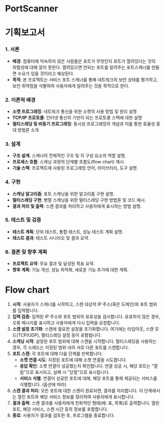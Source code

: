 # PortScanner

# 기획보고서

### 1. 서론

- **배경**: 컴퓨터에 익숙하지 않은 사람들은 포트가 무엇인지 포트가 열려있다는 것의 위험성에 대해 알지 못한다. 열려있으면 안되는 포트를 알려주는 포트스캐너를 만들면 수요가 있을 것이라고 예상된다.
- **목적**: 본 프로젝트는 서비스 포트 스캐너를 통해 네트워크의 보안 상태를 평가하고, 보안 취약점을 식별하여 사용자에게 알려주는 것을 목적으로 한다.

### 2. 이론적 배경

- **소켓 프로그래밍**: 네트워크 통신을 위한 소켓의 사용 방법 및 원리 설명
- **TCP/IP 프로토콜**: 인터넷 통신의 기반이 되는 프로토콜 스택에 대한 설명
- **멀티스레딩 및 비동기 프로그래밍**: 동시성 프로그래밍의 개념과 이를 통한 효율성 증대 방법론 소개

### 3. 설계

- **구조 설계**: 스캐너의 전체적인 구조 및 각 구성 요소의 역할 설명.
- **프로세스 흐름**: 스캐닝 과정의 단계별 흐름도(flow chart) 제시.
- **기술 스택**: 프로젝트에 사용된 프로그래밍 언어, 라이브러리, 도구 설명.

### 4. 구현

- **스캐닝 알고리즘**: 포트 스캐닝을 위한 알고리즘 구현 설명.
- **멀티스레딩 구현**: 병렬 스캐닝을 위한 멀티스레딩 구현 방법론 및 코드 예시.
- **결과 처리 및 출력**: 스캔 결과를 처리하고 사용자에게 표시하는 방법 설명.

### 5. 테스트 및 검증

- **테스트 계획**: 단위 테스트, 통합 테스트, 성능 테스트 계획 설명.
- **테스트 결과**: 테스트 시나리오 및 결과 요약.

### 6. 결론 및 향후 계획

- **프로젝트 요약**: 주요 결과 및 달성된 목표 요약.
- **향후 계획**: 기능 개선, 성능 최적화, 새로운 기능 추가에 대한 계획.


# Flow chart

1. **시작**: 사용자가 스캐너를 시작하고, 스캔 대상의 IP 주소(혹은 도메인)와 포트 범위를 입력합니다.
2. **입력 검증**: 입력된 IP 주소와 포트 범위의 유효성을 검사합니다. 유효하지 않은 경우, 오류 메시지를 표시하고 사용자에게 다시 입력을 요청합니다.
3. **스캔 설정 초기화**: 스캔에 필요한 설정을 초기화합니다. 여기에는 타임아웃, 스캔 모드(TCP/UDP), 멀티스레딩 설정 등이 포함됩니다.
4. **스캐닝 시작**: 설정된 포트 범위에 대해 스캔을 시작합니다. 멀티스레딩을 사용하는 경우, 각 스레드는 지정된 범위 내의 서로 다른 포트를 스캔합니다.
5. **포트 스캔**: 각 포트에 대해 다음 단계를 반복합니다:
    - **소켓 연결 시도**: 지정된 포트에 대해 소켓 연결을 시도합니다.
    - **응답 확인**: 소켓 연결이 성공했는지 확인합니다. 연결 성공 시, 해당 포트는 "열림"으로 표시되고, 실패 시 "닫힘"으로 표시됩니다.
    - **서비스 식별**: 연결이 성공한 포트에 대해, 해당 포트를 통해 제공되는 서비스를 식별합니다. (옵션에 따라)
6. **스캔 결과 처리**: 모든 포트에 대한 스캔이 완료되면, 결과를 처리합니다. 이 단계에서는 열린 포트와 해당 서비스 정보를 정리하여 사용자에게 표시합니다.
7. **결과 출력**: 스캔 결과를 사용자에게 친화적인 형태(예: 표, 목록)로 출력합니다. 열린 포트, 해당 서비스, 스캔 시간 등의 정보를 포함합니다.
8. **종료**: 사용자가 결과를 검토한 후, 프로그램을 종료합니다.

